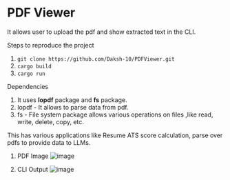 # PDF Viewer 
It allows user to upload the pdf and show extracted text in the CLI.

Steps to reproduce the project
1. ```git clone https://github.com/Daksh-10/PDFViewer.git```
2. ```cargo build```
3. ```cargo run```

Dependencies
1. It uses **lopdf** package and **fs** package.
2. lopdf - It allows to parse data from pdf.
3. fs - File system package allows various operations on files ,like read, write, delete, copy, etc.

This has various applications like Resume ATS score calculation, parse over pdfs to provide data to LLMs.

1. PDF Image
![image](https://github.com/user-attachments/assets/f5180c42-816e-4565-ab2b-b32e68d50cc2)

2. CLI Output
![image](https://github.com/user-attachments/assets/e7c25e08-7d2b-441a-bfac-635979289ce4)
